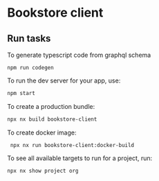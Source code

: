 # Bookstore client

## Run tasks

To generate typescript code from graphql schema
```shell
npm run codegen
```
To run the dev server for your app, use:

```sh
npm start
```

To create a production bundle:

```sh
npx nx build bookstore-client
```

To create docker image: 
```shell
 npx nx run bookstore-client:docker-build
```

To see all available targets to run for a project, run:

```sh
npx nx show project org
```
